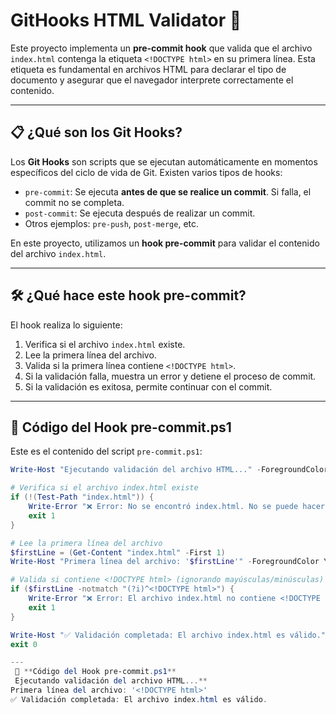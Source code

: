 # GitHooks HTML Validator 🚦

Este proyecto implementa un **pre-commit hook** que valida que el archivo `index.html` contenga la etiqueta `<!DOCTYPE html>` en su primera línea. Esta etiqueta es fundamental en archivos HTML para declarar el tipo de documento y asegurar que el navegador interprete correctamente el contenido.

---

## 📋 **¿Qué son los Git Hooks?**

Los **Git Hooks** son scripts que se ejecutan automáticamente en momentos específicos del ciclo de vida de Git. Existen varios tipos de hooks:

- `pre-commit`: Se ejecuta **antes de que se realice un commit**. Si falla, el commit no se completa.
- `post-commit`: Se ejecuta después de realizar un commit.
- Otros ejemplos: `pre-push`, `post-merge`, etc.

En este proyecto, utilizamos un **hook pre-commit** para validar el contenido del archivo `index.html`.

---

## 🛠 **¿Qué hace este hook pre-commit?**

El hook realiza lo siguiente:

1. Verifica si el archivo `index.html` existe.
2. Lee la primera línea del archivo.
3. Valida si la primera línea contiene `<!DOCTYPE html>`.
4. Si la validación falla, muestra un error y detiene el proceso de commit.
5. Si la validación es exitosa, permite continuar con el commit.

---

## 📜 **Código del Hook pre-commit.ps1**

Este es el contenido del script `pre-commit.ps1`:

```powershell
Write-Host "Ejecutando validación del archivo HTML..." -ForegroundColor Cyan

# Verifica si el archivo index.html existe
if (!(Test-Path "index.html")) {
    Write-Error "❌ Error: No se encontró index.html. No se puede hacer commit."
    exit 1
}

# Lee la primera línea del archivo
$firstLine = (Get-Content "index.html" -First 1)
Write-Host "Primera línea del archivo: '$firstLine'" -ForegroundColor Yellow

# Valida si contiene <!DOCTYPE html> (ignorando mayúsculas/minúsculas)
if ($firstLine -notmatch "(?i)^<!DOCTYPE html>") {
    Write-Error "❌ Error: El archivo index.html no contiene <!DOCTYPE html>."
    exit 1
}

Write-Host "✅ Validación completada: El archivo index.html es válido." -ForegroundColor Green
exit 0

--- 
 📜 **Código del Hook pre-commit.ps1**
 Ejecutando validación del archivo HTML...**
Primera línea del archivo: '<!DOCTYPE html>'
✅ Validación completada: El archivo index.html es válido.
